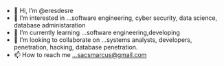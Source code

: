 - 👋 Hi, I’m @eresdesre
- 👀 I’m interested in ...software engineering, cyber security, data science, database administaration
- 🌱 I’m currently learning ...software engineering,developing
- 💞️ I’m looking to collaborate on ...systems analysts, developers, penetration, hacking, database penetration.
- 📫 How to reach me ...sacsmarcus@gmail.com 

<!---
eresdesre/eresdesre is a ✨ special ✨ repository because its `README.md` (this file) appears on your GitHub profile.
You can click the Preview link to take a look at your changes.
--->
